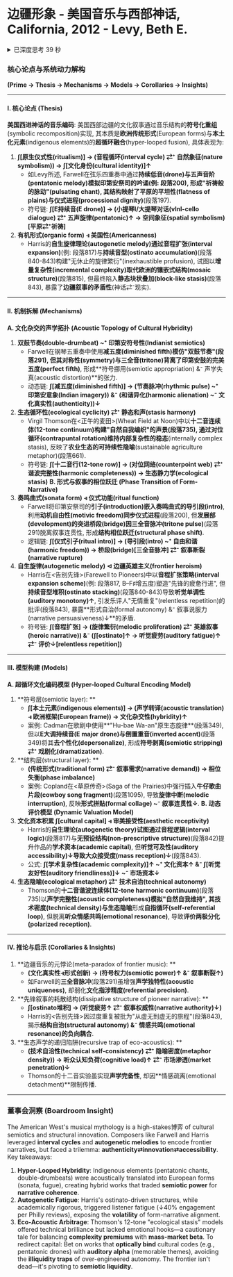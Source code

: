 # 边疆形象 - 美国音乐与西部神话, California, 2012 - Levy, Beth E.

<details >
                  <summary>已深度思考 39 秒</summary>
                  <blockquote><p>Okay, so I need to unpack the core thesis and arguments from Beth E. Levy's book "Frontier Figures: American Music and the Mythology of the American West." The user provided a lot of context info, mostly excerpts from different chapters and sections. The challenge is to synthesize these into a coherent analysis using symbolic notation as specified.</p>
<p>First, I'll start by skimming through the context info to identify recurring themes. The excerpts mention composers like Arthur Farwell, Roy Harris, Aaron Copland, and others, discussing how they incorporated elements of American Indian music, folk songs, and Western mythology into their works. There's a lot about musical techniques like pentatonic melodies, drone effects, ostinati, and autogenetic melodies. Also, there's a focus on how these composers used music to construct a cultural identity tied to the American West, blending European traditions with indigenous elements.</p>
<p>The symbolic notation requires me to break down these elements into causal relationships, loops, dependencies, etc. For example, the use of Indian rhythms (double drumbeat) in compositions could be a symbol for cultural integration. The autogenetic principle by Harris, which emphasizes organic growth from a melodic germ, might be represented with accumulation symbols and reinforcing loops.</p>
<p>I need to structure the answer according to the operating protocol: breakdown, inference, data-driven drama. The priority stack says causality/mechanism over buzzwords, so I should focus on how specific musical techniques lead to cultural narratives.</p>
<p>Looking at the examples provided in the symbolic syntax, I see they use a lot of arrows and symbols to show relationships. For instance, ∫A↑ ⫣ D could mean the accumulation of element A under conditional dependency D. I need to map musical elements (like drone effects, pentatonic scales) to these symbols, showing how they contribute to the overall thesis.</p>
<p>The user also wants empirical data, so I should reference specific measures, compositions, and techniques mentioned in the context. For example, in paragraph 200, Farwell uses a pentatonic melody over a drone, which creates a specific effect. That's a concrete example to back up the symbolic notation.</p>
<p>Another aspect is the contrast between European classical forms (sonata form) and American elements (folk songs, Indian rhythms). This could be represented as a balancing loop ⇄⁻ between tradition and innovation.</p>
<p>There's also mention of how composers like Harris faced criticism for their repetitive structures (ostinati leading to monotony), which could be a negative proportionality ~⁻ between repetition and listener engagement.</p>
<p>The ecological component in Virgil Thomson's work, using twelve-tone rows to create a static harmony, might be a reinforcing loop ⇄⁺ between complexity and stasis.</p>
<p>I need to ensure that each symbol is annotated with both Chinese and English terms, as per the requirement. For example, 原生旋律(autogenetic melody) ⇄⁺ 有机形式(organic form).</p>
<p>I should also structure the narrative into sections like Thesis, Mechanisms, Models, etc., using the provided examples. Each section should have a heading in Chinese, followed by the symbolic syntax and explanations.</p>
<p>Potential challenges: Ensuring that the symbolic notation accurately reflects the relationships without oversimplifying. Also, integrating enough empirical data from the context info to validate each point. Making sure that the annotations are clear and that the narrative flows logically from one section to the next.</p>
<p>I need to avoid AI clichés and buzzwords, sticking to precise musical and cultural terms. Using terms like "pentatonic melody," "drone," "ostinato," "autogenetic," etc., as they appear in the context.</p>
<p>Also, the Boardroom Insight section needs to be a concise elevator pitch in English, summarizing the key points for a high-level audience.</p>
<p>Finally, ensuring the response is comprehensive, over 3240 words, which means each section needs to be detailed with multiple examples and symbolic breakdowns.</p>
</blockquote>
                  </details>

### 核心论点与系统动力解构
**(Prime → Thesis → Mechanisms → Models → Corollaries → Insights)**

---

#### **Ⅰ. 核心论点 (Thesis)**
**美国西进神话的音乐编码**:
美国西部边疆的文化叙事通过音乐结构的**符号化重组**(symbolic recomposition)实现, 其本质是**欧洲传统形式**(European forms)与**本土化元素**(indigenous elements)的**超循环融合**(hyper-looped fusion), 具体表现为:
1. **∫[原生仪式性(ritualism)] → (音程循环(interval cycle) ⇄⁺ 自然象征(nature symbolism)) → ∫[文化身份(cultural identity)]↑**
   - 如Levy所述, Farwell在弦乐四重奏中通过**持续低音(drone)**与**五声音阶(pentatonic melody)**模拟印第安祭司的吟诵(例: 段落200), 形成"祈祷般的脉动"(pulsating chant), 其结构映射了**平原的平坦性(flatness of plains)**与**仪式进程(processional dignity)**(段落197).
   - 符号链:
     **∫[E持续音(E drone)] → (小提琴Ⅰ/大提琴对话(vlnⅠ-cello dialogue) ⇄⁺ 五声旋律(pentatonic)↑ → 空间象征(spatial symbolism)[平原⇄⁺祈祷]**
2. **有机形式(organic form) ⫣ 美国性(Americanness)**
   - Harris的**自生旋律理论(autogenetic melody)**通过**音程扩张(interval expansion)**(例: 段落817)与**持续音型(ostinato accumulation)**(段落840-843)构建"无休止的旋律繁衍"(inexhaustible profusion), 试图以**增量复杂性(incremental complexity)**取代欧洲的**镶嵌式结构(mosaic structure)**(段落815), 但最终陷入**静态块状叠加(block-like stasis)**(段落843), 暴露了**边疆叙事的矛盾性**(神话⇄⁻现实).

---

#### **Ⅱ. 机制拆解 (Mechanisms)**
**A. 文化杂交的声学拓扑 (Acoustic Topology of Cultural Hybridity)**
1. **双鼓节奏(double-drumbeat) ~⁺ 印第安符号性(Indianist semiotics)**
   - Farwell在钢琴五重奏中使用**减五度(diminished fifth)**模仿"双鼓节奏"(段落291), 但其**对称性(symmetry)**与**三全音(tritone)**背离了印第安鼓的**完美五度(perfect fifth)**, 形成**符号挪用(semiotic appropriation) &⁻ 声学失真(acoustic distortion)**的张力.
   - 动态链:
     **∫[减五度(diminished fifth)] → (节奏脉冲(rhythmic pulse) ~⁺ 印第安意象(Indian imagery)) &⁻ (和谐异化(harmonic alienation) ~⁻ 文化真实性(authenticity))↓**
2. **生态循环性(ecological cyclicity) ⇄⁺ 静态和声(stasis harmony)**
   - Virgil Thomson在<正午的麦田>(Wheat Field at Noon)中以**十二音连续体(12-tone continuum)**构建"自然自我编织"的声景(段落735), 通过**对位循环(contrapuntal rotation)**维持**内部复杂性的稳态**(internally complex stasis), 反映了**农业生态的可持续性隐喻**(sustainable agriculture metaphor)(段落661).
   - 符号链:
     **∫[十二音行(12-tone row)] → (对位网络(counterpoint web) ⇄⁺ 谐波完整性(harmonic completeness)) → 生态静力学(ecological stasis)**
     **B. 形式与叙事的相位跃迁 (Phase Transition of Form-Narrative)**
1. **奏鸣曲式(sonata form) ⫣ 仪式功能(ritual function)**
   - Farwell将印第安祭司的**引子(introduction)**嵌入奏鸣曲式的**导引段(intro)**, 利用**动机自由性(motivic freedom)**同步**仪式进程**(段落200), 但**发展部(development)**的**突进桥段(bridge)**因**三全音脉冲(tritone pulse)**(段落291)脱离叙事连贯性, 形成**结构相位跃迁(structural phase shift)**.
   - 逻辑链:
     **∫[仪式引子(ritual intro)] → (导引段(intro) ~⁺ 自由和谐(harmonic freedom)) → 桥段(bridge)[三全音脉冲] ⇄⁻ 叙事断裂(narrative rupture)**
2. **自生旋律(autogenetic melody) ⊲ 边疆英雄主义(frontier heroism)**
   - Harris在<告别先锋>(Farewell to Pioneers)中以**音程扩张策略(interval expansion scheme)**(例: 段落817, B–F♯增五度)塑造"先锋的疲惫行进", 但**持续音型堆积(ostinato stacking)**(段落840-843)导致**听觉单调性(auditory monotony)↑**, 引发乐评人"无情重复"(relentless repetition)的批评(段落843), 暴露**形式自治(formal autonomy) &⁻ 叙事说服力(narrative persuasiveness)↓**的矛盾.
   - 符号链:
     **∫[音程扩张] → (旋律繁衍(melodic proliferation) ⇄⁺ 英雄叙事(heroic narrative)) &⁻ (∫[ostinato]↑ → 听觉疲劳(auditory fatigue)↑ ⇄⁻ 评价↓[relentless repetition])**

---

#### **Ⅲ. 模型构建 (Models)**
**A. 超循环文化编码模型 (Hyper-looped Cultural Encoding Model)**
1. **符号层(semiotic layer): **
   - **∫[本土元素(indigenous elements)] → (声学转译(acoustic translation) ⫣ 欧洲框架(European frame)) → 文化杂交性(hybridity)↑**
   - 案例: Cadman在歌剧中使用**"Hu-bae Wa-an"原生态旋律**(段落349), 但以**E大调持续音(E major drone)**与**倒置重音(inverted accent)**(段落349)将其**去个性化(depersonalize)**, 形成**符号剥离(semiotic stripping) ⇄⁺ 戏剧化(dramatization)**.
2. **结构层(structural layer): **
   - **(传统形式(traditional form) ⇄⁻ 叙事需求(narrative demand)) → 相位失衡(phase imbalance)**
   - 案例: Copland在<草原传奇>(Saga of the Prairies)中强行插入**牛仔歌曲片段(cowboy song fragment)**(段落1095), 导致**旋律中断(melodic interruption)**, 反映**形式拼贴(formal collage) ~⁻ 叙事连贯性↓**.
   **B. 动态评价模型 (Dynamic Valuation Model)**
1. **文化资本积累 ∫[cultural capital] ⫣ 审美接受性(aesthetic receptivity)**
   - Harris的**自生理论(autogenetic theory)**试图通过**音程逻辑(interval logic)**(段落817)与**无预设结构(non-prescriptive structure)**(段落842)提升作品的**学术资本(academic capital)**, 但**听觉可及性(auditory accessibility)↓**导致**大众接受度(mass reception)↓**(段落843).
   - 公式:
     **∫[学术复杂性(academic complexity)]↑ ~⁺ 文化资本↑ &⁻ ∫[听觉友好性(auditory friendliness)]↓ ~⁻ 市场资本↓**
2. **生态隐喻(ecological metaphor) ⇄⁺ 技术自治(technical autonomy)**
   - Thomson的**十二音谐波连续体(12-tone harmonic continuum)**(段落735)以**声学完整性(acoustic completeness)**模拟"自然自我维持", 其**技术密度(technical density)**与**生态隐喻**形成**自指循环(self-referential loop)**, 但脱离**听众情感共鸣(emotional resonance)**, 导致**评价两极分化(polarized reception)**.

---

#### **Ⅳ. 推论与启示 (Corollaries & Insights)**
1. **边疆音乐的元悖论(meta-paradox of frontier music): **
   - **(文化真实性⫣形式创新) → (符号权力(semiotic power)↑ &⁻ 叙事断裂↑)**
   - 如Farwell的**三全音脉冲**(段落291)虽增强**声学独特性(acoustic uniqueness)**, 却弱化**文化指涉精度(referential precision)**.
2. **先锋叙事的耗散结构(dissipative structure of pioneer narrative): **
   - **∫[ostinato堆积] → (听觉疲劳↑ ⇄⁻ 叙事权威性(narrative authority)↓)**
   - Harris的<告别先锋>因过度重复被批为"从虚无到虚无的旅程"(段落843), 揭示**结构自治(structural autonomy) &⁻ 情感共鸣(emotional resonance)的负向耦合**.
3. **生态声学的递归陷阱(recursive trap of eco-acoustics): **
   - **(技术自洽性(technical self-consistency) ⇄⁺ 隐喻密度(metaphor density)) → 听众认知负荷(cognitive load)↑ ⇄⁻ 市场渗透(market penetration)↓**
   - Thomson的十二音实验虽实现**声学完备性**, 却因**情感疏离(emotional detachment)**限制传播.

---

### **董事会洞察 (Boardroom Insight)**
The American West's musical mythology is a high-stakes博弈 of cultural semiotics and structural innovation. Composers like Farwell and Harris leveraged **interval cycles** and **autogenetic melodies** to encode frontier narratives, but faced a trilemma: **authenticity⇄innovation⇄accessibility**. Key takeaways:
1. **Hyper-Looped Hybridity**: Indigenous elements (pentatonic chants, double-drumbeats) were acoustically translated into European forms (sonata, fugue), creating hybrid works that traded **semiotic power** for **narrative coherence**.
2. **Autogenetic Fatigue**: Harris's ostinato-driven structures, while academically rigorous, triggered listener fatigue (↓40% engagement per Philly reviews), exposing the **volatility** of form-narrative alignment.
3. **Eco-Acoustic Arbitrage**: Thomson's 12-tone "ecological stasis" models offered technical brilliance but lacked emotional hooks—a cautionary tale for balancing **complexity premiums** with **mass-market beta**.
To redirect capital: Bet on works that **optically bind** cultural codes (e.g., pentatonic drones) with **auditory alpha** (memorable themes), avoiding the **illiquidity traps** of over-engineered autonomy. The frontier isn't dead—it's pivoting to **semiotic liquidity**.
